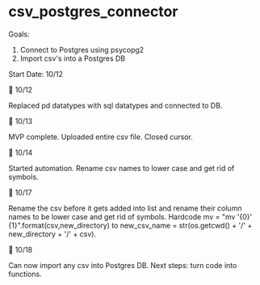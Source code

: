 # csv_postgres_connector

Goals:

1. Connect to Postgres using psycopg2
2. Import csv's into a Postgres DB

Start Date: 10/12

🐢 10/12

Replaced pd datatypes with sql datatypes and connected to DB.

🐢 10/13

MVP complete. Uploaded entire csv file. Closed cursor.

🐢 10/14

Started automation. Rename csv names to lower case and get rid of symbols.

🐢 10/17

Rename the csv before it gets added into list and rename their column names to be lower case and get rid of symbols. Hardcode mv = "mv '{0}' {1}".format(csv,new_directory) to new_csv_name = str(os.getcwd() + '/' + new_directory + '/' + csv).

🐢 10/18

Can now import any csv into Postgres DB. Next steps: turn code into functions.
